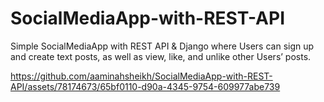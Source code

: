 # SocialMediaApp-with-REST-API
Simple SocialMediaApp with REST API &amp; Django where Users can sign up and create text posts, as well as view, like, and unlike other Users’ posts.


https://github.com/aaminahsheikh/SocialMediaApp-with-REST-API/assets/78174673/65bf0110-d90a-4345-9754-609977abe739

